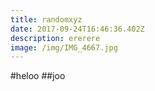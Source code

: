 ```yaml
---
title: randomxyz
date: 2017-09-24T16:46:36.402Z
description: ererere
image: /img/IMG_4667.jpg
---
```

#heloo
##joo





